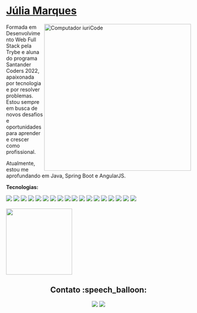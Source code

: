 # <a href="https://www.linkedin.com/in/marques-julia/">Júlia Marques</a>

<div>
  <img src="https://raw.githubusercontent.com/MicaelliMedeiros/micaellimedeiros/master/image/computer-illustration.png" min-width="400px" max-width="400px" width="400px" align="right" alt="Computador iuriCode">
  
Formada em Desenvolvimento Web Full Stack pela Trybe e aluna do programa Santander Coders 2022, apaixonada por tecnologia e por resolver problemas. Estou sempre em busca de novos desafios e oportunidades para aprender e crescer como profissional.

Atualmente, estou me aprofundando em Java, Spring Boot e AngularJS.
 
  **Tecnologias:**  
  <div align="left">
    <img src="http://img.shields.io/badge/-Java-ec811b?style=flat&logo=java&logoColor=white">
    <img src="https://img.shields.io/badge/-JavaScript-eed718?style=flat&logo=javascript&logoColor=ffffff">
    <img src="http://img.shields.io/badge/-Typescript-2f74c0?style=flat&logo=typescript&logoColor=white">
    <img src="http://img.shields.io/badge/-Kotlin-804ee7?style=flat&logo=kotlin&logoColor=white">
    <img src="http://img.shields.io/badge/-AngularJS-D6002F?style=flat&logo=angular&logoColor=white">
    <img src="https://img.shields.io/badge/-React-20232A?style=flat&logo=react&logoColor=00c8ff">
    <img src="https://img.shields.io/badge/-Next-20232A?style=flat&logo=next.js&logoColor=00c8ff">
    <img src="https://img.shields.io/badge/-Node.js-3C873A?style=flat&logo=Node.js&logoColor=white">
    <img src="https://img.shields.io/badge/-Tailwind-07b0ce?style=flat&logo=tailwind-css&logoColor=white">
    <img src="https://img.shields.io/badge/-Bootstrap-563D7C?style=flat&logo=bootstrap&logoColor=white">
    <img src ="https://img.shields.io/badge/-HTML5-E34F26?style=flat&logo=html5&logoColor=white">
    <img src ="https://img.shields.io/badge/-CSS3-1572B6?style=flat&logo=css3&logoColor=white">
    <img src="https://img.shields.io/badge/-Spring Boot-white?style=flat&logo=springboot&logoColor=3C873A">
    <img src="https://img.shields.io/badge/-MySQL-F29111?style=flat&logo=mysql&logoColor=FFFFFF">
    <img src="https://img.shields.io/badge/-MongoDB-4DB33D?style=flat&logo=mongodb&logoColor=FFFFFF">
    <img src="http://img.shields.io/badge/-Git-F1502F?style=flat&logo=git&logoColor=FFFFFF">
    <img src="http://img.shields.io/badge/-Docker-198de5?style=flat&logo=docker&logoColor=white">
    <img src="https://img.shields.io/badge/-Flutter-FFFFFF?style=flat&logo=flutter&logoColor=00bded">
  <div align="left">
</div>
    
<br/>
 
<!-- profile information -->
<a href="https://github.com/juliamarqss">
  <img height="180em" src="https://github-readme-stats.vercel.app/api/top-langs/?username=juliamarqss&theme=buefy&layout=compact" />
</a>

<h2 align="center">Contato :speech_balloon:</h2>
<div align="center"> 
  <a href = "mailto:juliamarques61@gmail.com"><img src="https://img.shields.io/badge/-Gmail-%23333?style=for-the-badge&logo=gmail&logoColor=white" target="_blank"></a>
  <a href="https://www.linkedin.com/in/marques-julia/" target="_blank"><img src="https://img.shields.io/badge/-LinkedIn-0ba2be?style=for-the-badge&logo=linkedin&logoColor=white" target="_blank"></a> 
</div>
